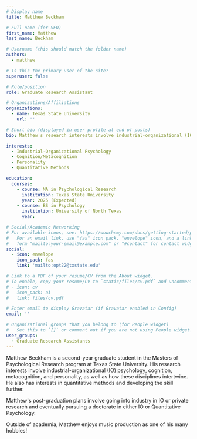 ```yaml
---
# Display name
title: Matthew Beckham

# Full name (for SEO)
first_name: Matthew
last_name: Beckham

# Username (this should match the folder name)
authors:
  - matthew

# Is this the primary user of the site?
superuser: false

# Role/position
role: Graduate Research Assistant

# Organizations/Affiliations
organizations:
  - name: Texas State University
    url: ''

# Short bio (displayed in user profile at end of posts)
bio: Matthew's research interests involve industrial-organizational (IO) psychology, cognition, metacognition, and personality, as well as how these disciplines intertwine. He also has interests in quantitative methods and developing the skill further. 

interests:
  - Industrial-Organizational Psychology
  - Cognition/Metacognition
  - Personality
  - Quantitative Methods

education:
  courses:
    - course: MA in Psychological Research
      institution: Texas State University
      year: 2025 (Expected)
    - course: BS in Psychology
      institution: University of North Texas
      year: 

# Social/Academic Networking
# For available icons, see: https://wowchemy.com/docs/getting-started/page-builder/#icons
#   For an email link, use "fas" icon pack, "envelope" icon, and a link in the
#   form "mailto:your-email@example.com" or "#contact" for contact widget.
social:
  - icon: envelope
    icon_pack: fas
    link: 'mailto:opt22@txstate.edu'

# Link to a PDF of your resume/CV from the About widget.
# To enable, copy your resume/CV to `static/files/cv.pdf` and uncomment the lines below.
# - icon: cv
#   icon_pack: ai
#   link: files/cv.pdf

# Enter email to display Gravatar (if Gravatar enabled in Config)
email: ''

# Organizational groups that you belong to (for People widget)
#   Set this to `[]` or comment out if you are not using People widget.
user_groups:
  - Graduate Research Assistants
---
```


Matthew Beckham is a second-year graduate student in the Masters of Psychological Research program at Texas State University. His research interests involve industrial-organizational (IO) psychology, cognition, metacognition, and personality, as well as how these disciplines intertwine. He also has interests in quantitative methods and developing the skill further. 

Matthew's post-graduation plans involve going into industry in IO or private research and eventually pursuing a doctorate in either IO or Quantitative Psychology. 

Outside of academia, Matthew enjoys music production as one of his many hobbies!